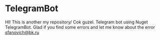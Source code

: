 # TelegramBot
HI! This is another my repository/ Cok guzel.
Telegram bot using Nuget TelegramBot.
Glad if you find some errors and let me know about the error sfanovich@bk.ru
